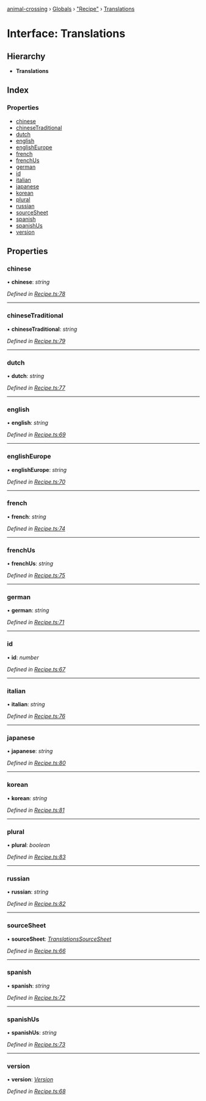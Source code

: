 [animal-crossing](../README.md) › [Globals](../globals.md) › ["Recipe"](../modules/_recipe_.md) › [Translations](_recipe_.translations.md)

# Interface: Translations

## Hierarchy

* **Translations**

## Index

### Properties

* [chinese](_recipe_.translations.md#chinese)
* [chineseTraditional](_recipe_.translations.md#chinesetraditional)
* [dutch](_recipe_.translations.md#dutch)
* [english](_recipe_.translations.md#english)
* [englishEurope](_recipe_.translations.md#englisheurope)
* [french](_recipe_.translations.md#french)
* [frenchUs](_recipe_.translations.md#frenchus)
* [german](_recipe_.translations.md#german)
* [id](_recipe_.translations.md#id)
* [italian](_recipe_.translations.md#italian)
* [japanese](_recipe_.translations.md#japanese)
* [korean](_recipe_.translations.md#korean)
* [plural](_recipe_.translations.md#plural)
* [russian](_recipe_.translations.md#russian)
* [sourceSheet](_recipe_.translations.md#sourcesheet)
* [spanish](_recipe_.translations.md#spanish)
* [spanishUs](_recipe_.translations.md#spanishus)
* [version](_recipe_.translations.md#version)

## Properties

###  chinese

• **chinese**: *string*

*Defined in [Recipe.ts:78](https://github.com/Norviah/animal-crossing/blob/3d769dc/module/types/Recipe.ts#L78)*

___

###  chineseTraditional

• **chineseTraditional**: *string*

*Defined in [Recipe.ts:79](https://github.com/Norviah/animal-crossing/blob/3d769dc/module/types/Recipe.ts#L79)*

___

###  dutch

• **dutch**: *string*

*Defined in [Recipe.ts:77](https://github.com/Norviah/animal-crossing/blob/3d769dc/module/types/Recipe.ts#L77)*

___

###  english

• **english**: *string*

*Defined in [Recipe.ts:69](https://github.com/Norviah/animal-crossing/blob/3d769dc/module/types/Recipe.ts#L69)*

___

###  englishEurope

• **englishEurope**: *string*

*Defined in [Recipe.ts:70](https://github.com/Norviah/animal-crossing/blob/3d769dc/module/types/Recipe.ts#L70)*

___

###  french

• **french**: *string*

*Defined in [Recipe.ts:74](https://github.com/Norviah/animal-crossing/blob/3d769dc/module/types/Recipe.ts#L74)*

___

###  frenchUs

• **frenchUs**: *string*

*Defined in [Recipe.ts:75](https://github.com/Norviah/animal-crossing/blob/3d769dc/module/types/Recipe.ts#L75)*

___

###  german

• **german**: *string*

*Defined in [Recipe.ts:71](https://github.com/Norviah/animal-crossing/blob/3d769dc/module/types/Recipe.ts#L71)*

___

###  id

• **id**: *number*

*Defined in [Recipe.ts:67](https://github.com/Norviah/animal-crossing/blob/3d769dc/module/types/Recipe.ts#L67)*

___

###  italian

• **italian**: *string*

*Defined in [Recipe.ts:76](https://github.com/Norviah/animal-crossing/blob/3d769dc/module/types/Recipe.ts#L76)*

___

###  japanese

• **japanese**: *string*

*Defined in [Recipe.ts:80](https://github.com/Norviah/animal-crossing/blob/3d769dc/module/types/Recipe.ts#L80)*

___

###  korean

• **korean**: *string*

*Defined in [Recipe.ts:81](https://github.com/Norviah/animal-crossing/blob/3d769dc/module/types/Recipe.ts#L81)*

___

###  plural

• **plural**: *boolean*

*Defined in [Recipe.ts:83](https://github.com/Norviah/animal-crossing/blob/3d769dc/module/types/Recipe.ts#L83)*

___

###  russian

• **russian**: *string*

*Defined in [Recipe.ts:82](https://github.com/Norviah/animal-crossing/blob/3d769dc/module/types/Recipe.ts#L82)*

___

###  sourceSheet

• **sourceSheet**: *[TranslationsSourceSheet](../enums/_recipe_.translationssourcesheet.md)*

*Defined in [Recipe.ts:66](https://github.com/Norviah/animal-crossing/blob/3d769dc/module/types/Recipe.ts#L66)*

___

###  spanish

• **spanish**: *string*

*Defined in [Recipe.ts:72](https://github.com/Norviah/animal-crossing/blob/3d769dc/module/types/Recipe.ts#L72)*

___

###  spanishUs

• **spanishUs**: *string*

*Defined in [Recipe.ts:73](https://github.com/Norviah/animal-crossing/blob/3d769dc/module/types/Recipe.ts#L73)*

___

###  version

• **version**: *[Version](../enums/_recipe_.version.md)*

*Defined in [Recipe.ts:68](https://github.com/Norviah/animal-crossing/blob/3d769dc/module/types/Recipe.ts#L68)*
